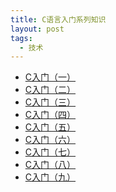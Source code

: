 ```yaml
---
title: C语言入门系列知识
layout: post
tags:
  - 技术
---
```


- <a href='http://fromwiz.com/share/s/09FnQG0uDkMA2tyWxz1kLdUr3s3aC-1cbkR_2e3x_j2FZHxr' target='_blank'>C入门（一）</a>
- <a href='http://fromwiz.com/share/s/09FnQG0uDkMA2tyWxz1kLdUr17lZMz1sSAIn2qMQiG0nYFuq' target='_blank'>C入门（二）</a>
- <a href='http://fromwiz.com/share/s/09FnQG0uDkMA2tyWxz1kLdUr2EJb1z0JHQOd2rDApQ1ENyqs' target='_blank'>C入门（三）</a>
- <a href='http://fromwiz.com/share/s/09FnQG0uDkMA2tyWxz1kLdUr382MMR2rZkS122DIzv36B5A2' target='_blank'>C入门（四）</a>
- <a href='http://fromwiz.com/share/s/09FnQG0uDkMA2tyWxz1kLdUr0QKJ_53MrQhY2qvLDp08FnCo' target='_blank'>C入门（五）</a>
- <a href='http://fromwiz.com/share/s/09FnQG0uDkMA2tyWxz1kLdUr3QyXhn0DzQUU2oWmNn0cIfCZ' target='_blank'>C入门（六）</a>
- <a href='http://fromwiz.com/share/s/09FnQG0uDkMA2tyWxz1kLdUr37Kz0B0tU4i52IX8B61DCEtm' target='_blank'>C入门（七）</a>
- <a href='http://fromwiz.com/share/s/09FnQG0uDkMA2tyWxz1kLdUr0V4NbS0FhQUB2Si2hR3eWzJf' target='_blank'>C入门（八）</a>
- <a href='http://fromwiz.com/share/s/09FnQG0uDkMA2tyWxz1kLdUr0X2G3539UAyU2gtZLC1BhkVu' target='_blank'>C入门（九）</a>